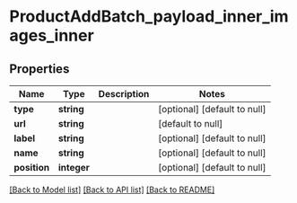 # ProductAddBatch_payload_inner_images_inner

## Properties
Name | Type | Description | Notes
------------ | ------------- | ------------- | -------------
**type** | **string** |  | [optional] [default to null]
**url** | **string** |  | [default to null]
**label** | **string** |  | [optional] [default to null]
**name** | **string** |  | [optional] [default to null]
**position** | **integer** |  | [optional] [default to null]

[[Back to Model list]](../README.md#documentation-for-models) [[Back to API list]](../README.md#documentation-for-api-endpoints) [[Back to README]](../README.md)


